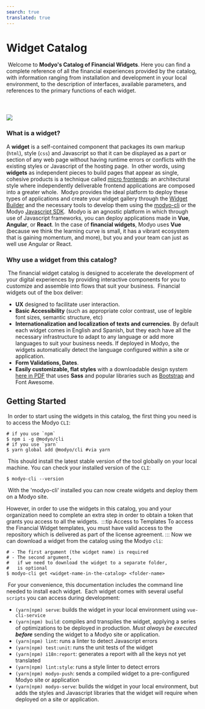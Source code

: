 ```yaml
---
search: true
translated: true
---
```


# Widget Catalog

​
Welcome to **Modyo's Catalog of Financial Widgets**. Here you can find a complete reference of all the financial experiences provided by the catalog, with information ranging from installation and development in your local environment, to the description of interfaces, available parameters, and references to the primary functions of each widget.

<img src="/assets/img/widgets/widgets.png" style="margin-top: 40px;" />

### What is a widget?

A **widget** is a self-contained component that packages its own markup (`html`), style (`css`) and Javascript so that it can be displayed as a part or section of any web page without having runtime errors or conflicts with the existing styles or Javascript of the hosting page.
​
In other words, using **widgets** as independent pieces to build pages that appear as single, cohesive products is a technique called [micro frontends](https://martinfowler.com/articles/micro-frontends.html): an architectural style where independently deliverable frontend applications are composed into a greater whole.
​
Modyo provides the ideal platform to deploy these types of applications and create your widget gallery through the [Widget Builder](https://develop.docs.modyo.com/guides/channels/widgets.html) and the necessary tools to develop them using the [modyo-cli](https://www.npmjs.com/package/@modyo/cli) or the Modyo [Javascript SDK](https://www.npmjs.com/package/@modyo/sdk).
​
Modyo is an agnostic platform in which through use of Javascript frameworks, you can deploy applications made in **Vue**, **Angular**, or **React**. In the case of **financial widgets**, Modyo uses **Vue** (because we think the learning curve is small, it has a vibrant ecosystem that is gaining momentum, and more), but you and your team can just as well use Angular or React.
​

### Why use a widget from this catalog?

​
The financial widget catalog is designed to accelerate the development of your digital experiences by providing interactive components for you to customize and assemble into flows that suit your business.
​
Financial widgets out of the box deliver:
​

- **UX** designed to facilitate user interaction.
- **Basic Accessibility** (such as appropriate color contrast, use of legible font sizes, semantic structure, etc)
- **Internationalization and localization of texts and currencies**. By default each widget comes in English and Spanish, but they each have all the necessary infrastructure to adapt to any language or add more languages to suit your business needs. If deployed in Modyo, the widgets automatically detect the language configured within a site or application.
- **Form Validations, Dates**.
- **Easily customizable, flat styles** with a downloadable design system [here in PDF](/assets/pdf/Widget_Modyo.pdf) that uses **Sass** and popular libraries such as [Bootstrap](https://getbootstrap.com/) and Font Awesome.
  ​

## Getting Started

​
In order to start using the widgets in this catalog, the first thing you need is to access the Modyo `CLI`:
​

```
# if you use `npm`
$ npm i -g @modyo/cli
# if you use `yarn`
$ yarn global add @modyo/cli #via yarn
```

​
This should install the latest stable version of the tool globally on your local machine. You can check your installed version of the `CLI`:
​

```
$ modyo-cli --version
```

​
With the 'modyo-cli' installed you can now create widgets and deploy them on a Modyo site.

However, in order to use the widgets in this catalog, you and your organization need to complete an extra step in order to obtain a token that grants you access to all the widgets.
​
:::tip Access to Templates
To access the Financial Widget templates, you must have valid access to the repository which is delivered as part of the license agreement.
:::
​
Now we can download a widget from the catalog using the Modyo `cli`:
​

```
# - The first argument (the widget name) is required
# - The second argument,
# 	if we need to download the widget to a separate folder,
# 	is optional
$ modyo-cli get <widget-name-in-the-catalog> <folder-name>
```

​
For your convenience, this documentation includes the command line needed to install each widget.
​
Each widget comes with several useful `scripts` you can access during development:
​

- `(yarn|npm) serve`: builds the widget in your local environment using `vue-cli-service`
- `(yarn|npm) build`: compiles and transpiles the widget, applying a series of optimizations to be deployed in production. _Must always be executed **before**_ sending the widget to a Modyo site or application.
- `(yarn|npm) lint`: runs a linter to detect Javascript errors
- `(yarn|npm) test:unit`: runs the unit tests of the widget
- `(yarn|npm) i18n:report`: generates a report with all the keys not yet translated
- `(yarn|npm) lint:style`: runs a style linter to detect errors
- `(yarn|npm) modyo-push`: sends a compiled widget to a pre-configured Modyo site or application
- `(yarn|npm) modyo-serve`: builds the widget in your local environment, but adds the styles and Javascript libraries that the widget will require when deployed on a site or application.
  ​
